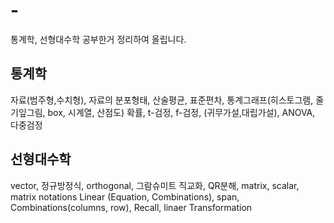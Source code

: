 # -
통계학, 선형대수학 공부한거 정리하여 올립니다.

## 통계학
 자료(범주형,수치형), 자료의 분포형태, 산술평균, 표준편차, 통계그래프(히스토그램, 줄기잎그림, box, 시계열, 산점도)
 확률, t-검정, f-검정, (귀무가설,대립가설), ANOVA, 다중검정
 
## 선형대수학
vector, 정규방정식, orthogonal, 그람슈미트 직교화, QR분해, matrix, scalar, matrix notations
Linear (Equation, Combinations), span, Combinations(columns, row), Recall, linaer Transformation


